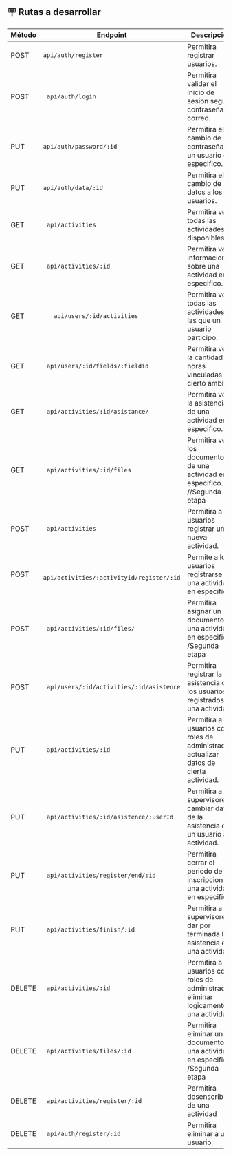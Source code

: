 ## 🪧 Rutas a desarrollar

| Método | Endpoint           | Descripción                               |
|--------|--------------------|------------------------------------------|
| POST    | ` api/auth/register   `         | Permitira registrar usuarios.|
| POST    | ` api/auth/login`     | Permitira validar el inicio de sesion segun contraseña y correo. |
| PUT   | ` api/auth/password/:id   `         | Permitira el cambio de contraseña de un usuario en especifico.|
| PUT   | ` api/auth/data/:id   `         | Permitira el cambio de datos a los usuarios.|
| GET    | ` api/activities`     | Permitira ver todas las actividades disponibles. |
| GET    | ` api/activities/:id`         | Permitira ver informacion sobre una actividad en especifico.|
| GET  | `   api/users/:id/activities`     | Permitira ver todas las actividades en las que un usuario participo. |
| GET    | ` api/users/:id/fields/:fieldid`         | Permitira ver la cantidad de horas vinculadas en cierto ambito| 
| GET    | ` api/activities/:id/asistance/`         | Permitira ver la asistencia de una actividad en especifico.|
| GET    | ` api/activities/:id/files`         | Permitira ver los documentos de una actividad en especifico. //Segunda etapa| 
| POST    | ` api/activities`     | Permitira a los usuarios registrar una nueva actividad. |
| POST   | ` api/activities/:activityid/register/:id`         | Permite a los usuarios registrarse en una actividad en especifico| 
| POST    | ` api/activities/:id/files/`         | Permitira asignar un documento a una actividad en especifico. /Segunda etapa|  
| POST    | ` api/users/:id/activities/:id/asistence`         | Permitira registrar la asistencia de los usuarios registrados en una actividad|  
| PUT   | ` api/activities/:id`     | Permitira a los usuarios con roles de administrador actualizar datos de cierta actividad. |
| PUT   | ` api/activities/:id/asistence/:userId`     | Permitira a los supervisores cambiar datos de la asistencia de un usuario a la actividad. |
| PUT   | ` api/activities/register/end/:id`         | Permitira cerrar el periodo de inscripcion a una actividad en especifico| 
| PUT | ` api/activities/finish/:id`         | Permitira a los supervisores dar por terminada la asistencia en una actividad|
| DELETE    | ` api/activities/:id`     | Permitira a los usuarios con roles de administrador eliminar logicamente una actividad . |
| DELETE    | ` api/activities/files/:id`         | Permitira eliminar un documento a una actividad en especifico. /Segunda etapa|  
| DELETE    | ` api/activities/register/:id`         | Permitira desenscribirse de una actividad|  
| DELETE    | ` api/auth/register/:id`         | Permitira eliminar a un usuario|  



